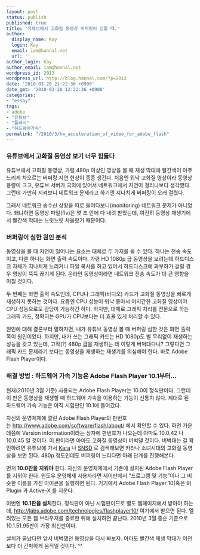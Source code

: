 ```yaml
---
layout: post
status: publish
published: true
title: "유튜브에서 고화질 동영상 버퍼링이 심할 때."
author:
  display_name: Kay
  login: Kay
  email: iam@hannal.net
  url: ''
author_login: Kay
author_email: iam@hannal.net
wordpress_id: 2013
wordpress_url: http://blog.hannal.com/?p=2013
date: '2010-03-20 21:22:36 +0900'
date_gmt: '2010-03-20 12:22:36 +0900'
categories:
- "essay"
tags:
- adobe
- "유튜브"
- "플래시"
- "하드웨어가속"
permalink: "/2010/3/hw_acceleration_of_video_for_adobe_flash"
---
```

<h3>유튜브에서 고화질 동영상 보기 너무 힘들다</h3>
<p>유튜브에서 고화질 동영상, 가령 480p 이상인 영상을 볼 때 재생 막대에 빨간색이 아주 느리게 차오르는 버퍼링 지연 현상이 종종 생긴다. 처음엔 워낙 고화질 영상이라 동영상 용량이 크고, 유튜브 서버가 국외에 있어서 네트워크에서 지연이 걸리나보다 생각했다. 그런데 가만히 지켜보니 네트워크 문제라고 하기엔 지나치게 버퍼링이 오래 걸렸다.</p>
<p>그래서 네트워크 송수신 상황을 따로 들여다보니(monitoring) 네트워크 문제가 아니었다. 왜냐하면 동영상 파일(flv)은 몇 초 안에 다 내려 받았는데, 여전히 동영상 재생기에서 빨간색 막대는 느릿느릿 차올랐기 때문이다.</p>
<h3>버퍼링이 심한 원인 분석</h3>
<p>동영상을 볼 때 지연이 일어나는 요소는 대체로 두 가지를 들 수 있다. 하나는 전송 속도이고, 다른 하나는 화면 출력 속도이다. 가령 HD 1080p 급 동영상을 보려는데 하드디스크 자체가 지나치게 느리거나 파일 복사를 하고 있어서 하드디스크에 과부하가 걸릴 경우 영상이 뚝뚝 끊기게 된다. 온라인 동영상이라면 네트워크 전송 속도가 더 큰 영향을 미칠 것이다.</p>
<p>두 번째는 화면 출력 속도인데, CPU나 그래픽(비디오) 카드가 고화질 동영상을 빠르게 재생하지 못하는 것이다. 요즘엔 CPU 성능이 워낙 좋아서 어지간한 고화질 영상이야 CPU 성능으로도 감당이 가능하긴 하다. 하지만, 대체로 그래픽 처리를 전문으로 하는 그래픽 카드, 정확히는 GPU가 CPU보다는 더 효율 있게 처리할 수 있다.</p>
<p>원인에 대해 결론부터 말하자면, 내가 유튜브 동영상 볼 때 버퍼링 심한 것은 화면 출력쪽이 원인이었다. 하지만, 내가 쓰는 그래픽 카드는 HD 1080p도 별 무리없이 재생하는 성능을 갖고 있는데, 고작(?) 480p 급을 재생하는 데 이렇게 버벅대다니? 그렇다면 그래픽 카드 문제라기 보다는 동영상을 재생하는 재생기를 의심해야 한다. 바로 Adobe Flash Player이다.</p>
<h3>해결 방법 : 하드웨어 가속 기능은 Adobe Flash Player 10.1부터...</h3>
<p>현재(2010년 3월 기준) 사용되는 Adobe Flash Player는 10.0이 정식판이다. 그런데 이 판은 동영상을 재생할 때 하드웨어 가속을 이용하는 기능이 신통치 않다. 제대로 된 하드웨어 가속 기능은 아직 시험판인 10.1에 들어갔다.</p>
<p>자신의 운영체제에 깔린 Adobe Flash Player의 판번호는 <a href="http://www.adobe.com/software/flash/about/">http://www.adobe.com/software/flash/about/</a> 에서 확인할 수 있다. 화면 가운데쯤에 Version information이라는 상자에 판번호가 나오는데 아마도 10.0.42 나 10.0.45 일 것이다. 이 판이라면 아마도 고화질 동영상이 버벅댈 것이다. 버벅대는 걸 확인하려면 유튜브에 가서 <a href="http://www.youtube.com/results?search_type=videos&amp;search_query=kara&amp;high_definition=1&amp;suggested_categories=10,24,22&amp;uni=3">Kara</a> 나 <a href="http://www.youtube.com/results?search_type=videos&amp;search_query=snsd&amp;high_definition=1&amp;suggested_categories=10,24,22&amp;uni=3">SNSD</a> 로 검색해보면 카라나 소녀시대의 고화질 동영상을 보면 된다. 480p 정도인데도 버퍼링이 느리다면 아래 단계를 진행해본다.</p>
<p>먼저 <strong>10.0판을 지워야</strong> 한다. 자신의 운영체제에서 기존에 설치된 Adobe Flash Player 를 지워야 한다. 윈도우 운영체제 사용자라면 제어판에서 “프로그램 및 기능”이나 그 비슷한 이름을 가진 아이콘을 실행하면 된다. 거기에서 Adobe Flash Player 10(혹은 9) Plugin 과 Active-X 를 지운다.</p>
<p>이번엔 <strong>10.1판을 설치</strong>한다. 정식판이 아닌 시험판이므로 별도 웹페이지에서 받아야 하는데, <a href="http://labs.adobe.com/technologies/flashplayer10/">http://labs.adobe.com/technologies/flashplayer10/</a> 여기에서 받으면 된다. 열려있는 모든 웹 브라우저를 종료한 뒤에 설치하면 끝난다. 2010년 3월 중순 기준으로 10.1.51.95판이 가장 최신판이다.</p>
<p>설치가 끝났다면 앞서 버벅댔던 동영상을 다시 봐보자. 아마도 빨간색 재생 막대가 이전보다 더 긴박하게 움직일 것이다. ^^</p>
